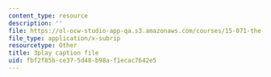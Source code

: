 ```yaml
---
content_type: resource
description: ''
file: https://ol-ocw-studio-app-qa.s3.amazonaws.com/courses/15-071-the-analytics-edge-spring-2017/fbf2f85bce375d48b98af1ecac7642e5_wYcMru4gYF4.vtt
file_type: application/x-subrip
resourcetype: Other
title: 3play caption file
uid: fbf2f85b-ce37-5d48-b98a-f1ecac7642e5
---
```

